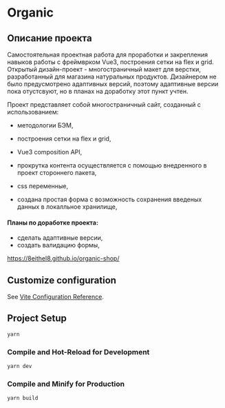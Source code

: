 # Organic

## Описание проекта

Самостоятельная проектная работа для проработки и закрепления навыков работы с фреймврком Vue3, построения сетки на flex и grid.
Открытый дизайн-проект - многостраничный макет для верстки, разработанный для магазина натуральных продуктов.
Дизайнером не было предусмотрено адаптивных версий, поэтому адаптивные версии пока отустсвуют, но в планах на доработку этот пункт учтен.

Проект представляет собой многостраничный сайт, созданный с использованием:

- методологии БЭМ,

- построения сетки на flex и grid,

- Vue3 composition API,

- прокрутка контента осуществляется с помощью внедренного в проект стороннего пакета,

- css переменные,

- создана простая форма с возможность сохранения введеных данных в локалльное хранилище,

#### Планы по доработке проекта:

- сделать адаптивные версии,
- создать валидацию формы,


https://8eithel8.github.io/organic-shop/

## Customize configuration

See [Vite Configuration Reference](https://vitejs.dev/config/).

## Project Setup

```sh
yarn
```

### Compile and Hot-Reload for Development

```sh
yarn dev
```

### Compile and Minify for Production

```sh
yarn build
```
